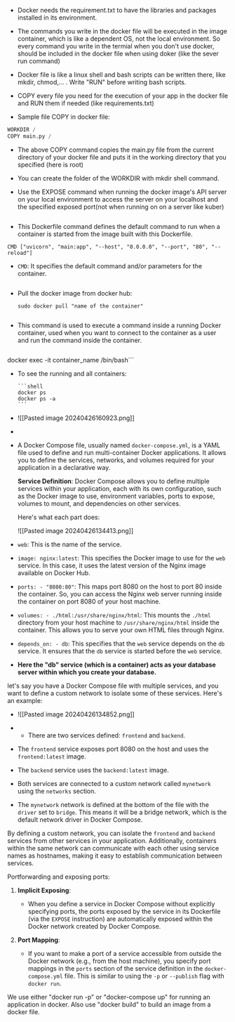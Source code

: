 - Docker needs the requirement.txt to have the libraries and packages installed in its environment.

- The commands you write in the docker file will be executed in the image container, which is like a dependent OS, not the local environment.
  So every command you write in the termial when you don't use docker, should be included in the docker file when using doker (like the sever run command)

- Docker file is like a linux shell and bash scripts can be written there, like mkdir, chmod,... . Write "RUN" before writing bash scripts.

- COPY every file you need for the execution of your app in the docker file and RUN them if needed (like requirements.txt)
  
- Sample file COPY in docker file:
  
```python
WORKDIR /  
COPY main.py / 
```

- The above COPY command copies the main.py file from the current directory of your docker file and puts it in the working directory that you specified (here is root)
- You can create the folder of the WORKDIR with mkdir shell command.


- Use the EXPOSE command when running the docker image's API server on your local environment to access the server on your localhost and the specified exposed port(not when running on on a server like kuber)
```
```
- This Dockerfile command defines the default command to run when a container is started from the image built with this Dockerfile.

```shell
CMD ["uvicorn", "main:app", "--host", "0.0.0.0", "--port", "80", "--reload"]
```

- `CMD`: It specifies the default command and/or parameters for the container.
```
```

- Pull the docker image from docker hub:
  
  ```shell
  sudo docker pull "name of the container"
  ```
```
```
- This command is used to execute a command inside a running Docker container, used when you want to connect to the container as a user and run the command inside the container.
  
  ```shell
docker exec -it container_name /bin/bash```

- To see the running and all containers:
  
	  ```shell
	  docker ps
	  docker ps -a
	  ```

- ![[Pasted image 20240426160923.png]]
- 
- A Docker Compose file, usually named `docker-compose.yml`, is a YAML file used to define and run multi-container Docker applications. It allows you to define the services, networks, and volumes required for your application in a declarative way.
  
  **Service Definition**: Docker Compose allows you to define multiple services within your application, each with its own configuration, such as the Docker image to use, environment variables, ports to expose, volumes to mount, and dependencies on other services.
  
  Here's what each part does:

  ![[Pasted image 20240426134413.png]]

- `web`: This is the name of the service.
- `image: nginx:latest`: This specifies the Docker image to use for the `web` service. In this case, it uses the latest version of the Nginx image available on Docker Hub.
- `ports: - "8080:80"`: This maps port 8080 on the host to port 80 inside the container. So, you can access the Nginx web server running inside the container on port 8080 of your host machine.
- `volumes: - ./html:/usr/share/nginx/html`: This mounts the `./html` directory from your host machine to `/usr/share/nginx/html` inside the container. This allows you to serve your own HTML files through Nginx.
- `depends_on: - db`: This specifies that the `web` service depends on the `db` service. It ensures that the `db` service is started before the `web` service.
- **Here the "db" service (which is a container) acts as your database server within which you create your database.**


let's say you have a Docker Compose file with multiple services, and you want to define a custom network to isolate some of these services. Here's an example:

- ![[Pasted image 20240426134852.png]]


- - There are two services defined: `frontend` and `backend`.
- The `frontend` service exposes port 8080 on the host and uses the `frontend:latest` image.
- The `backend` service uses the `backend:latest` image.
- Both services are connected to a custom network called `mynetwork` using the `networks` section.
- The `mynetwork` network is defined at the bottom of the file with the `driver` set to `bridge`. This means it will be a bridge network, which is the default network driver in Docker Compose.

By defining a custom network, you can isolate the `frontend` and `backend` services from other services in your application. Additionally, containers within the same network can communicate with each other using service names as hostnames, making it easy to establish communication between services.


Portforwarding and exposing ports:

1. **Implicit Exposing**:
    
    - When you define a service in Docker Compose without explicitly specifying ports, the ports exposed by the service in its Dockerfile (via the `EXPOSE` instruction) are automatically exposed within the Docker network created by Docker Compose.
2. **Port Mapping**:
    
    - If you want to make a port of a service accessible from outside the Docker network (e.g., from the host machine), you specify port mappings in the `ports` section of the service definition in the `docker-compose.yml` file. This is similar to using the `-p` or `--publish` flag with `docker run`.


We use either "docker run -p" or "docker-compose up" for running an application in docker. Also use "docker build" to build an image from a docker file.